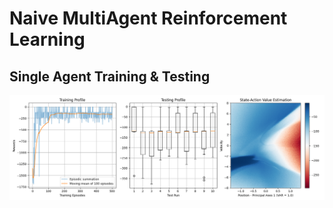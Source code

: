 # Naive MultiAgent Reinforcement Learning

## Single Agent Training & Testing

<img src="single_agent/data/DDPG Agent Profiling.png">
